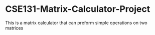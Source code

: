 # CSE131-Matrix-Calculator-Project
 This is a matrix calculator that can preform simple operations on two matrices
